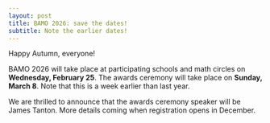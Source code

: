 ```yaml
---
layout: post
title: BAMO 2026: save the dates!
subtitle: Note the earlier dates!
---
```


Happy Autumn, everyone!

BAMO 2026 will take place at participating schools and math circles on **Wednesday, February 25**. The awards ceremony will take place on **Sunday, March 8**.  Note that this is a week earlier than last year.

We are thrilled to announce that the awards ceremony speaker will be James Tanton.  More details coming when registration opens in December.
